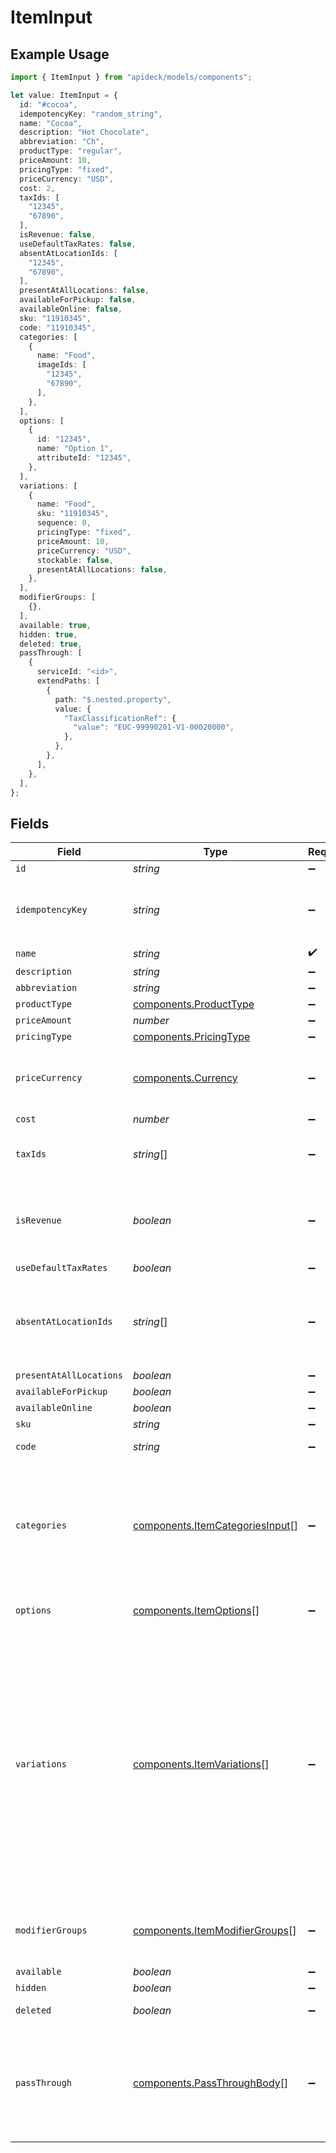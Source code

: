 # ItemInput

## Example Usage

```typescript
import { ItemInput } from "apideck/models/components";

let value: ItemInput = {
  id: "#cocoa",
  idempotencyKey: "random_string",
  name: "Cocoa",
  description: "Hot Chocolate",
  abbreviation: "Ch",
  productType: "regular",
  priceAmount: 10,
  pricingType: "fixed",
  priceCurrency: "USD",
  cost: 2,
  taxIds: [
    "12345",
    "67890",
  ],
  isRevenue: false,
  useDefaultTaxRates: false,
  absentAtLocationIds: [
    "12345",
    "67890",
  ],
  presentAtAllLocations: false,
  availableForPickup: false,
  availableOnline: false,
  sku: "11910345",
  code: "11910345",
  categories: [
    {
      name: "Food",
      imageIds: [
        "12345",
        "67890",
      ],
    },
  ],
  options: [
    {
      id: "12345",
      name: "Option 1",
      attributeId: "12345",
    },
  ],
  variations: [
    {
      name: "Food",
      sku: "11910345",
      sequence: 0,
      pricingType: "fixed",
      priceAmount: 10,
      priceCurrency: "USD",
      stockable: false,
      presentAtAllLocations: false,
    },
  ],
  modifierGroups: [
    {},
  ],
  available: true,
  hidden: true,
  deleted: true,
  passThrough: [
    {
      serviceId: "<id>",
      extendPaths: [
        {
          path: "$.nested.property",
          value: {
            "TaxClassificationRef": {
              "value": "EUC-99990201-V1-00020000",
            },
          },
        },
      ],
    },
  ],
};
```

## Fields

| Field                                                                                                                                                                                                | Type                                                                                                                                                                                                 | Required                                                                                                                                                                                             | Description                                                                                                                                                                                          | Example                                                                                                                                                                                              |
| ---------------------------------------------------------------------------------------------------------------------------------------------------------------------------------------------------- | ---------------------------------------------------------------------------------------------------------------------------------------------------------------------------------------------------- | ---------------------------------------------------------------------------------------------------------------------------------------------------------------------------------------------------- | ---------------------------------------------------------------------------------------------------------------------------------------------------------------------------------------------------- | ---------------------------------------------------------------------------------------------------------------------------------------------------------------------------------------------------- |
| `id`                                                                                                                                                                                                 | *string*                                                                                                                                                                                             | :heavy_minus_sign:                                                                                                                                                                                   | N/A                                                                                                                                                                                                  | #cocoa                                                                                                                                                                                               |
| `idempotencyKey`                                                                                                                                                                                     | *string*                                                                                                                                                                                             | :heavy_minus_sign:                                                                                                                                                                                   | A value you specify that uniquely identifies this request among requests you have sent.                                                                                                              | random_string                                                                                                                                                                                        |
| `name`                                                                                                                                                                                               | *string*                                                                                                                                                                                             | :heavy_check_mark:                                                                                                                                                                                   | N/A                                                                                                                                                                                                  | Cocoa                                                                                                                                                                                                |
| `description`                                                                                                                                                                                        | *string*                                                                                                                                                                                             | :heavy_minus_sign:                                                                                                                                                                                   | N/A                                                                                                                                                                                                  | Hot Chocolate                                                                                                                                                                                        |
| `abbreviation`                                                                                                                                                                                       | *string*                                                                                                                                                                                             | :heavy_minus_sign:                                                                                                                                                                                   | N/A                                                                                                                                                                                                  | Ch                                                                                                                                                                                                   |
| `productType`                                                                                                                                                                                        | [components.ProductType](../../models/components/producttype.md)                                                                                                                                     | :heavy_minus_sign:                                                                                                                                                                                   | N/A                                                                                                                                                                                                  | regular                                                                                                                                                                                              |
| `priceAmount`                                                                                                                                                                                        | *number*                                                                                                                                                                                             | :heavy_minus_sign:                                                                                                                                                                                   | N/A                                                                                                                                                                                                  | 10                                                                                                                                                                                                   |
| `pricingType`                                                                                                                                                                                        | [components.PricingType](../../models/components/pricingtype.md)                                                                                                                                     | :heavy_minus_sign:                                                                                                                                                                                   | N/A                                                                                                                                                                                                  | fixed                                                                                                                                                                                                |
| `priceCurrency`                                                                                                                                                                                      | [components.Currency](../../models/components/currency.md)                                                                                                                                           | :heavy_minus_sign:                                                                                                                                                                                   | Indicates the associated currency for an amount of money. Values correspond to [ISO 4217](https://en.wikipedia.org/wiki/ISO_4217).                                                                   | USD                                                                                                                                                                                                  |
| `cost`                                                                                                                                                                                               | *number*                                                                                                                                                                                             | :heavy_minus_sign:                                                                                                                                                                                   | N/A                                                                                                                                                                                                  | 2                                                                                                                                                                                                    |
| `taxIds`                                                                                                                                                                                             | *string*[]                                                                                                                                                                                           | :heavy_minus_sign:                                                                                                                                                                                   | A list of Tax IDs for the product.                                                                                                                                                                   | [<br/>"12345",<br/>"67890"<br/>]                                                                                                                                                                     |
| `isRevenue`                                                                                                                                                                                          | *boolean*                                                                                                                                                                                            | :heavy_minus_sign:                                                                                                                                                                                   | True if this item should be counted as revenue. For example, gift cards and donations would not be counted as revenue.                                                                               | false                                                                                                                                                                                                |
| `useDefaultTaxRates`                                                                                                                                                                                 | *boolean*                                                                                                                                                                                            | :heavy_minus_sign:                                                                                                                                                                                   | N/A                                                                                                                                                                                                  | false                                                                                                                                                                                                |
| `absentAtLocationIds`                                                                                                                                                                                | *string*[]                                                                                                                                                                                           | :heavy_minus_sign:                                                                                                                                                                                   | A list of locations where the object is not present, even if present_at_all_locations is true. This can include locations that are deactivated.                                                      | [<br/>"12345",<br/>"67890"<br/>]                                                                                                                                                                     |
| `presentAtAllLocations`                                                                                                                                                                              | *boolean*                                                                                                                                                                                            | :heavy_minus_sign:                                                                                                                                                                                   | N/A                                                                                                                                                                                                  | false                                                                                                                                                                                                |
| `availableForPickup`                                                                                                                                                                                 | *boolean*                                                                                                                                                                                            | :heavy_minus_sign:                                                                                                                                                                                   | N/A                                                                                                                                                                                                  | false                                                                                                                                                                                                |
| `availableOnline`                                                                                                                                                                                    | *boolean*                                                                                                                                                                                            | :heavy_minus_sign:                                                                                                                                                                                   | N/A                                                                                                                                                                                                  | false                                                                                                                                                                                                |
| `sku`                                                                                                                                                                                                | *string*                                                                                                                                                                                             | :heavy_minus_sign:                                                                                                                                                                                   | SKU of the item                                                                                                                                                                                      | 11910345                                                                                                                                                                                             |
| `code`                                                                                                                                                                                               | *string*                                                                                                                                                                                             | :heavy_minus_sign:                                                                                                                                                                                   | Product code, e.g. UPC or EAN                                                                                                                                                                        | 11910345                                                                                                                                                                                             |
| `categories`                                                                                                                                                                                         | [components.ItemCategoriesInput](../../models/components/itemcategoriesinput.md)[]                                                                                                                   | :heavy_minus_sign:                                                                                                                                                                                   | N/A                                                                                                                                                                                                  | [<br/>{<br/>"id": "12345",<br/>"name": "Food",<br/>"image_ids": [<br/>"12345",<br/>"67890"<br/>]<br/>}<br/>]                                                                                         |
| `options`                                                                                                                                                                                            | [components.ItemOptions](../../models/components/itemoptions.md)[]                                                                                                                                   | :heavy_minus_sign:                                                                                                                                                                                   | List of options pertaining to this item's attribute variation                                                                                                                                        |                                                                                                                                                                                                      |
| `variations`                                                                                                                                                                                         | [components.ItemVariations](../../models/components/itemvariations.md)[]                                                                                                                             | :heavy_minus_sign:                                                                                                                                                                                   | N/A                                                                                                                                                                                                  | [<br/>{<br/>"id": "12345",<br/>"name": "Food",<br/>"sku": "11910345",<br/>"item_id": "12345",<br/>"sequence": 0,<br/>"pricing_type": "fixed",<br/>"price_amount": 10,<br/>"price_currency": "USD",<br/>"image_ids": [<br/>"12345",<br/>"67890"<br/>]<br/>}<br/>] |
| `modifierGroups`                                                                                                                                                                                     | [components.ItemModifierGroups](../../models/components/itemmodifiergroups.md)[]                                                                                                                     | :heavy_minus_sign:                                                                                                                                                                                   | N/A                                                                                                                                                                                                  | [<br/>{<br/>"id": "12345"<br/>}<br/>]                                                                                                                                                                |
| `available`                                                                                                                                                                                          | *boolean*                                                                                                                                                                                            | :heavy_minus_sign:                                                                                                                                                                                   | N/A                                                                                                                                                                                                  | true                                                                                                                                                                                                 |
| `hidden`                                                                                                                                                                                             | *boolean*                                                                                                                                                                                            | :heavy_minus_sign:                                                                                                                                                                                   | N/A                                                                                                                                                                                                  | true                                                                                                                                                                                                 |
| `deleted`                                                                                                                                                                                            | *boolean*                                                                                                                                                                                            | :heavy_minus_sign:                                                                                                                                                                                   | Flag to indicate if the object is deleted.                                                                                                                                                           | true                                                                                                                                                                                                 |
| `passThrough`                                                                                                                                                                                        | [components.PassThroughBody](../../models/components/passthroughbody.md)[]                                                                                                                           | :heavy_minus_sign:                                                                                                                                                                                   | The pass_through property allows passing service-specific, custom data or structured modifications in request body when creating or updating resources.                                              |                                                                                                                                                                                                      |